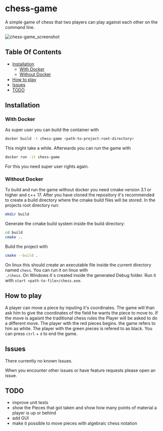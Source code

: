 # chess-game

A simple game of chess that two players can play against each other on the command line.

![chess-game_screenshot](https://github.com/user-attachments/assets/9731ac26-89d6-4ba5-a7b5-65c47964ea60)

## Table Of Contents
  * [Installation](#installation)
    + [With Docker](#with-docker)
    + [Without Docker](#without-docker)
  * [How to play](#how-to-play)
  * [Issues](#issues)
  * [TODO](#todo)


## Installation

### With Docker
As super user you can build the container with 
```bash
docker build -t chess-game <path-to-project-root-directory>
```
This might take a while. Afterwards you can run the game with 
```bash
docker run -it chess-game
```
For this you need super user rights again.

### Without Docker
To build and run the game without docker you need cmake version 3.1 or higher and c++ 17.
After you have cloned the repository it's recommended to create a build directory where the cmake build files will be stored. In the projects root directory run:
```bash 
mkdir build
```
Generate the cmake build system inside the build directory:
```bash
cd build
cmake ..
```
Build the project with
```bash
cmake --build .
```
 On linux this should create an executable file inside the current directory named ```chess```. You can run it on linux with \
 ```./chess```. On Windows it`s created inside the generated Debug folder. Run it with ```start <path-to-file>/chess.exe```.

 ## How to play
A player can move a piece by inputing it's coordinates. The game will than ask him to give the coordinates of the field he wants the piece to move to. If the move is agaisnt the traditional chess rules the Player will be asked to do a different move.
The player with the red pieces begins. the game refers to him as white. The player with the green pieces is refered to as black. You can press `ctrl` + `d` to end the game.
 
## Issues
There currently no known Issues.

When you encounter other issues or have feature requests please open an issue.

## TODO
- improve unit tests
- show the Pieces that got taken and show how many points of material a player is up or behind
- add GUI
- make it possible to move pieces with algebraic chess notation
